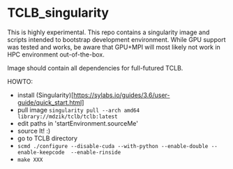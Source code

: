 # TCLB_singularity


This is highly experimental. This repo contains a singularity image and scripts intended to bootstrap development environment. While GPU support was tested and works, be aware that GPU+MPI will most likely not work in HPC environment out-of-the-box.

Image should contain all dependencies for full-futured TCLB.

HOWTO:

- install (Singularity)[https://sylabs.io/guides/3.6/user-guide/quick_start.html]
- pull image `singularity pull --arch amd64 library://mdzik/tclb/tclb:latest`
- edit paths in 'startEnvironment.sourceMe'
- source It! :)
- go to TCLB directory
- `scmd ./configure --disable-cuda --with-python --enable-double --enable-keepcode  --enable-rinside`
- `make XXX`